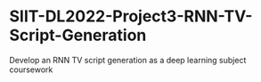 # SIIT-DL2022-Project3-RNN-TV-Script-Generation

Develop an RNN TV script generation as a deep learning subject coursework
